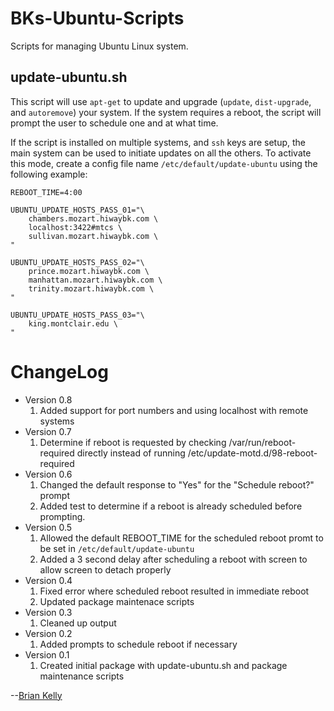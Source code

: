 # BKs-Ubuntu-Scripts
<!--- Project=BKs-Ubuntu-Scripts --->
<!--- MajorVersion=0 --->
<!--- MinorVersion=8 --->
<!--- PackageVersion=1 --->
<!--- MaintainerName="Brian Kelly" --->
<!--- MaintainerEmail=Github@Brian.Kelly.name --->
<!--- Depends="perl (>= 5.14.2), mdadm (>= 3.2.5), lvm2 (>= 2.02.66)" --->
<!--- Description="Various utility scripts for managing an Ubuntu Linux system" --->

Scripts for managing Ubuntu Linux system.

update-ubuntu.sh
----------------

This script will use `apt-get` to update and upgrade (`update`, `dist-upgrade`,
and `autoremove`) your system.  If the system requires a reboot, the script
will prompt the user to schedule one and at what time.

If the script is installed on multiple systems, and `ssh` keys are setup, the
main system can be used to initiate updates on all the others.  To activate this
mode, create a config file name `/etc/default/update-ubuntu` using the following
example:

```
REBOOT_TIME=4:00

UBUNTU_UPDATE_HOSTS_PASS_01="\
	chambers.mozart.hiwaybk.com \
	localhost:3422#mtcs \
	sullivan.mozart.hiwaybk.com \
"

UBUNTU_UPDATE_HOSTS_PASS_02="\
	prince.mozart.hiwaybk.com \
	manhattan.mozart.hiwaybk.com \
	trinity.mozart.hiwaybk.com \
"

UBUNTU_UPDATE_HOSTS_PASS_03="\
	king.montclair.edu \
"
```

# ChangeLog
* Version 0.8
  1. Added support for port numbers and using localhost with remote systems
* Version 0.7
  1. Determine if reboot is requested by checking /var/run/reboot-required
     directly instead of running /etc/update-motd.d/98-reboot-required
* Version 0.6
  1. Changed the default response to "Yes" for the "Schedule reboot?" prompt
  2. Added test to determine if a reboot is already scheduled before prompting.
* Version 0.5
  1. Allowed the default REBOOT_TIME for the scheduled reboot promt to be set in `/etc/default/update-ubuntu`
  2. Added a 3 second delay after scheduling a reboot with screen to allow screen to detach properly
* Version 0.4
  1. Fixed error where scheduled reboot resulted in immediate reboot
  2. Updated package maintenace scripts
* Version 0.3
  1. Cleaned up output
* Version 0.2
  1. Added prompts to schedule reboot if necessary
* Version 0.1
  1. Created initial package with update-ubuntu.sh and package maintenance scripts

--[Brian Kelly](https://github.com/hiwaybk)
